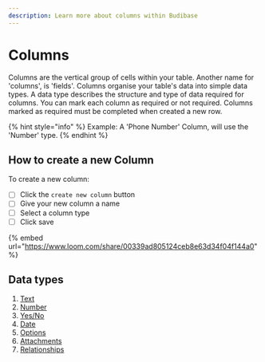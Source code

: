 ```yaml
---
description: Learn more about columns within Budibase
---
```


# Columns

Columns are the vertical group of cells within your table. Another name for 'columns', is 'fields'. Columns organise your table's data into simple data types. A data type describes the structure and type of data required for columns. You can mark each column as required or not required. Columns marked as required must be completed when created a new row.

{% hint style="info" %}
Example: A 'Phone Number' Column, will use the 'Number' type.
{% endhint %}

## How to create a new Column

To create a new column:

* [ ] Click the `create new column` button
* [ ] Give your new column a name
* [ ] Select a column type
* [ ] Click save

{% embed url="https://www.loom.com/share/00339ad805124ceb8e63d34f04f144a0" %}

## Data types

1. [Text](../data-types/text.md)
2. [Number](../data-types/number.md)
3. [Yes/No](../data-types/yes-no-boolean.md)
4. [Date](../data-types/date.md)
5. [Options](../data-types/options.md)
6. [Attachments](../data-types/attachments/)
7. [Relationships](../data-types/relationships/)



